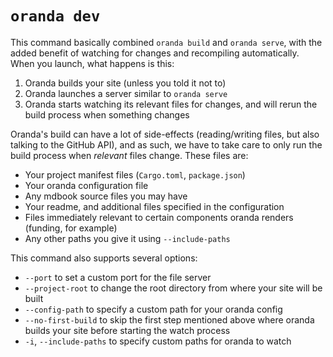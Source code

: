 # `oranda dev`

This command basically combined `oranda build` and `oranda serve`, with the added benefit of watching for changes
and recompiling automatically. When you launch, what happens is this:

1. Oranda builds your site (unless you told it not to)
2. Oranda launches a server similar to `oranda serve`
3. Oranda starts watching its relevant files for changes, and will rerun the build process when something changes

Oranda's build can have a lot of side-effects (reading/writing files, but also talking to the GitHub API), and as
such, we have to take care to only run the build process when _relevant_ files change. These files are:

- Your project manifest files (`Cargo.toml`, `package.json`)
- Your oranda configuration file
- Any mdbook source files you may have
- Your readme, and additional files specified in the configuration
- Files immediately relevant to certain components oranda renders (funding, for example)
- Any other paths you give it using `--include-paths`

This command also supports several options:

- `--port` to set a custom port for the file server
- `--project-root` to change the root directory from where your site will be built
- `--config-path` to specify a custom path for your oranda config
- `--no-first-build` to skip the first step mentioned above where oranda builds your site before starting the watch process
- `-i`, `--include-paths` to specify custom paths for oranda to watch
